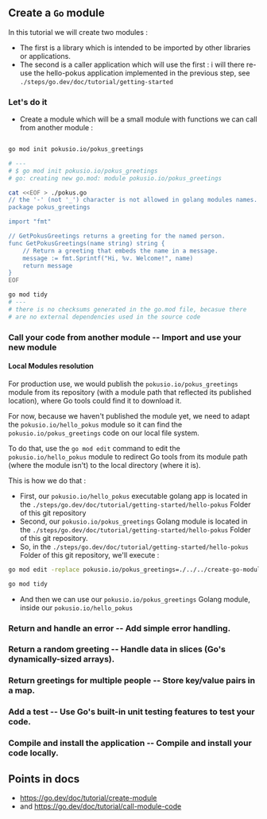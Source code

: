 ## Create a `Go` module

In this tutorial we will create two modules :
* The first is a library which is intended to be imported by other libraries or applications. 
* The second is a caller application which will use the first : i will there re-use the hello-pokus application implemented in the previous step, see `./steps/go.dev/doc/tutorial/getting-started`




### Let's do it 

* Create a module which will be a small module with functions we can call from another module : 

```bash

go mod init pokusio.io/pokus_greetings

# ---
# $ go mod init pokusio.io/pokus_greetings
# go: creating new go.mod: module pokusio.io/pokus_greetings

cat <<EOF > ./pokus.go
// the '-' (not '_') character is not allowed in golang modules names.
package pokus_greetings

import "fmt"

// GetPokusGreetings returns a greeting for the named person.
func GetPokusGreetings(name string) string {
    // Return a greeting that embeds the name in a message.
    message := fmt.Sprintf("Hi, %v. Welcome!", name)
    return message
}
EOF

go mod tidy
# --- 
# there is no checksums generated in the go.mod file, becasue there 
# are no external dependencies used in the source code
```

### Call your code from another module -- Import and use your new module

#### Local Modules resolution

For production use, we would publish the `pokusio.io/pokus_greetings` module from its repository (with a module path that reflected its published location), where Go tools could find it to download it. 


For now, because we haven't published the module yet, we need to adapt the `pokusio.io/hello_pokus` module so it can find the `pokusio.io/pokus_greetings` code on our local file system.

To do that, use the `go mod edit` command to edit the `pokusio.io/hello_pokus` module to redirect Go tools from its module path (where the module isn't) to the local directory (where it is).

This is how we do that : 

* First, our `pokusio.io/hello_pokus` executable golang app is located in the `./steps/go.dev/doc/tutorial/getting-started/hello-pokus` Folder of this git repository
* Second, our `pokusio.io/pokus_greetings` Golang module is located in the `./steps/go.dev/doc/tutorial/getting-started/hello-pokus` Folder of this git repository.
* So, in the `./steps/go.dev/doc/tutorial/getting-started/hello-pokus` Folder of this git repository, we'll execute : 

```bash
go mod edit -replace pokusio.io/pokus_greetings=./../../create-go-modules/pokus-greetings

go mod tidy
```

* And then we can use our `pokusio.io/pokus_greetings` Golang module, inside our `pokusio.io/hello_pokus`


### Return and handle an error -- Add simple error handling.

### Return a random greeting -- Handle data in slices (Go's dynamically-sized arrays).

### Return greetings for multiple people -- Store key/value pairs in a map.

### Add a test -- Use Go's built-in unit testing features to test your code.

### Compile and install the application -- Compile and install your code locally.










## Points in docs

* https://go.dev/doc/tutorial/create-module
* and https://go.dev/doc/tutorial/call-module-code

